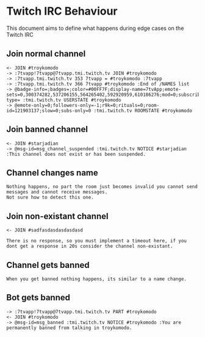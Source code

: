 # Twitch IRC Behaviour

This document aims to define what happens during edge cases on the Twitch IRC

## Join normal channel

```
<- JOIN #troykomodo
-> :7tvapp!7tvapp@7tvapp.tmi.twitch.tv JOIN #troykomodo
-> :7tvapp.tmi.twitch.tv 353 7tvapp = #troykomodo :7tvapp
-> :7tvapp.tmi.twitch.tv 366 7tvapp #troykomodo :End of /NAMES list
-> @badge-info=;badges=;color=#00FF7F;display-name=7tvApp;emote-sets=0,300374282,537206155,564265402,592920959,610186276;mod=0;subscriber=0;user-type= :tmi.twitch.tv USERSTATE #troykomodo
-> @emote-only=0;followers-only=-1;r9k=0;rituals=0;room-id=121903137;slow=0;subs-only=0 :tmi.twitch.tv ROOMSTATE #troykomodo
```

## Join banned channel

```
<- JOIN #starjadian
-> @msg-id=msg_channel_suspended :tmi.twitch.tv NOTICE #starjadian :This channel does not exist or has been suspended.
```

## Channel changes name

    Nothing happens, no part the room just becomes invalid you cannot send messages and cannot receive messages.
    Not sure how to detect this one.

## Join non-existant channel

```
<- JOIN #sadfasdasdasdasdasd
```

    There is no response, so you must implement a timeout here, if you dont get a response in 20s consider the channel non-existant.

## Channel gets banned

    When you get banned nothing happens, its similar to a name change.

## Bot gets banned

```
-> :7tvapp!7tvapp@7tvapp.tmi.twitch.tv PART #troykomodo
<- JOIN #troykomodo
-> @msg-id=msg_banned :tmi.twitch.tv NOTICE #troykomodo :You are permanently banned from talking in troykomodo.
```
